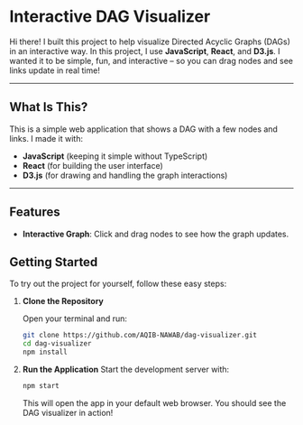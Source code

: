 # **Interactive DAG Visualizer**

Hi there! I built this project to help visualize Directed Acyclic Graphs (DAGs) in an interactive way. In this project, I use **JavaScript**, **React**, and **D3.js**. I wanted it to be simple, fun, and interactive – so you can drag nodes and see links update in real time!

---

## **What Is This?**

This is a simple web application that shows a DAG with a few nodes and links. I made it with:
- **JavaScript** (keeping it simple without TypeScript)
- **React** (for building the user interface)
- **D3.js** (for drawing and handling the graph interactions)

---

## **Features**
- **Interactive Graph**: Click and drag nodes to see how the graph updates.


## **Getting Started**

To try out the project for yourself, follow these easy steps:

1. **Clone the Repository**

   Open your terminal and run:

   ```bash
   git clone https://github.com/AQIB-NAWAB/dag-visualizer.git
   cd dag-visualizer
   npm install
   ```
2. **Run the Application**
    Start the development server with:
    
    ```bash
    npm start
    ```
    This will open the app in your default web browser. You should see the DAG visualizer in action!
